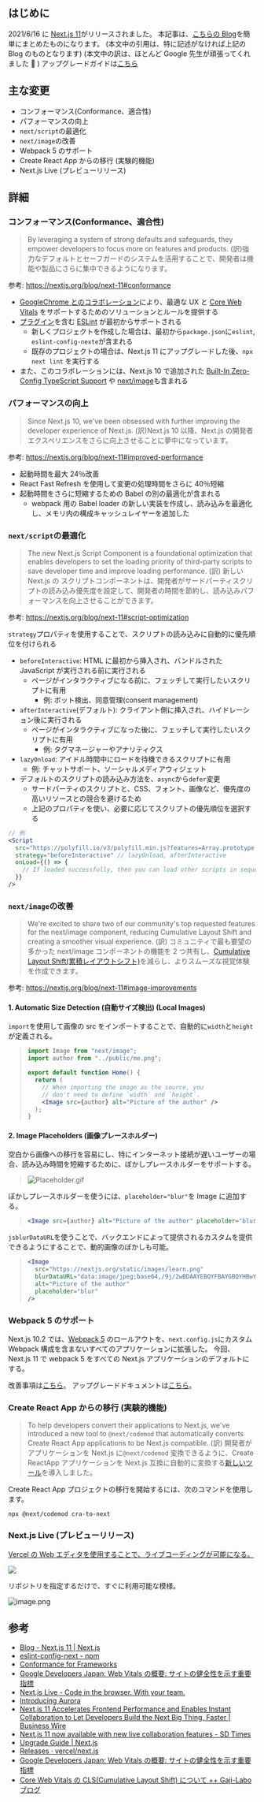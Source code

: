 ## はじめに

2021/6/16 に [Next.js 11](https://github.com/vercel/next.js/releases/tag/v11.0.0)がリリースされました。
本記事は、[こちらの Blog](https://nextjs.org/blog/next-11)を簡単にまとめたものになります。
(本文中の引用は、特に記述がなければ上記の Blog のものとなります)
(本文中の訳は、ほとんど Google 先生が頑張ってくれました :pray: )
アップグレードガイドは[こちら](https://nextjs.org/docs/upgrading)

## 主な変更

- コンフォーマンス(Conformance、適合性)
- パフォーマンスの向上
- `next/script`の最適化
- `next/image`の改善
- Webpack 5 のサポート
- Create React App からの移行 (実験的機能)
- Next.js Live (プレビューリリース)

## 詳細

### コンフォーマンス(Conformance、適合性)

> By leveraging a system of strong defaults and safeguards, they empower developers to focus more on features and products.
> (訳)強力なデフォルトとセーフガードのシステムを活用することで、開発者は機能や製品にさらに集中できるようになります。

参考: <https://nextjs.org/blog/next-11#conformance>

- [GoogleChrome とのコラボレーション](https://web.dev/conformance/#conformance-in-next.js)により、最適な UX と [Core Web Vitals](https://developers-jp.googleblog.com/2020/05/web-vitals.html) をサポートするためのソリューションとルールを提供する
- [プラグイン](https://www.npmjs.com/package/eslint-config-next)を含む [ESLint](https://eslint.org/) が最初からサポートされる
  - 新しくプロジェクトを作成した場合は、最初から`package.json`に`eslint`, `eslint-config-nexte`が含まれる
  - 既存のプロジェクトの場合は、Next.js 11 にアップグレードした後、`npx next lint` を実行する
- また、このコラボレーションには、Next.js 10 で追加された [Built-In Zero-Config TypeScript Support](https://nextjs.org/blog/next-9#built-in-zero-config-typescript-support) や [next/image](https://nextjs.org/docs/api-reference/next/image#width)も含まれる

### パフォーマンスの向上

> Since Next.js 10, we've been obsessed with further improving the developer experience of Next.js.
> (訳)Next.js 10 以降、Next.js の開発者エクスペリエンスをさらに向上させることに夢中になっています。

参考: <https://nextjs.org/blog/next-11#improved-performance>

- 起動時間を最大 24％改善
- React Fast Refresh を使用して変更の処理時間をさらに 40％短縮
- 起動時間をさらに短縮するための Babel の別の最適化が含まれる
  - webpack 用の Babel loader の新しい実装を作成し、読み込みを最適化し、メモリ内の構成キャッシュレイヤーを追加した

### `next/script`の最適化

> The new Next.js Script Component is a foundational optimization that enables developers to set the loading priority of third-party scripts to save developer time and improve loading performance.
> (訳) 新しい Next.js の スクリプトコンポーネントは、開発者がサードパーティスクリプトの読み込み優先度を設定して、開発者の時間を節約し、読み込みパフォーマンスを向上させることができます。

参考: <https://nextjs.org/blog/next-11#script-optimization>

`strategy`プロパティを使用することで、スクリプトの読み込みに自動的に優先順位を付けられる

- `beforeInteractive`: HTML に最初から挿入され、バンドルされた JavaScript が実行される前に実行される
  - ページがインタラクティブになる前に、フェッチして実行したいスクリプトに有用
    - 例: ボット検出、同意管理(consent management)
- `afterInteractive`(デフォルト): クライアント側に挿入され、ハイドレーション後に実行される
  - ページがインタラクティブになった後に、フェッチして実行したいスクリプトに有用
    - 例: タグマネージャーやアナリティクス
- `lazyOnload`: アイドル時間中にロードを待機できるスクリプトに有用
  - 例: チャットサポート、ソーシャルメディアウィジェット
- デフォルトのスクリプトの読み込み方法を、`async`から`defer`変更
  - サードパーティのスクリプトと、CSS、フォント、画像など、優先度の高いリソースとの競合を避けるため
  - 上記のプロパティを使い、必要に応じてスクリプトの優先順位を選択する

```jsx
// 例
<Script
  src="https://polyfill.io/v3/polyfill.min.js?features=Array.prototype.map"
  strategy="beforeInteractive" // lazyOnload, afterInteractive
  onLoad={() => {
    // If loaded successfully, then you can load other scripts in sequence
  }}
/>
```

### `next/image`の改善

> We're excited to share two of our community's top requested features for the next/image component, reducing Cumulative Layout Shift and creating a smoother visual experience.
> (訳) コミュニティで最も要望の多かった next/image コンポーネントの機能を 2 つ共有し、[Cumulative Layout Shift(累積レイアウトシフト)](https://blog.gaji.jp/2020/11/09/5509/)を減らし、よりスムーズな視覚体験を作成できます。

参考: <https://nextjs.org/blog/next-11#image-improvements>

#### 1. Automatic Size Detection (自動サイズ検出) (Local Images)

`import`を使用して画像の src をインポートすることで、自動的に`width`と`height`が定義される。

> ```jsx
> import Image from "next/image";
> import author from "../public/me.png";
>
> export default function Home() {
>   return (
>     // When importing the image as the source, you
>     // don't need to define `width` and `height`.
>     <Image src={author} alt="Picture of the author" />
>   );
> }
> ```

#### 2. Image Placeholders (画像プレースホルダー)

空白から画像への移行を容易にし、特にインターネット接続が遅いユーザーの場合、読み込み時間を短縮するために、ぼかしプレースホルダーをサポートする。

> ![Placeholder.gif](https://qiita-image-store.s3.ap-northeast-1.amazonaws.com/0/110860/58f0b773-4858-18e6-60e0-a14a69815dfd.gif)

ぼかしプレースホルダーを使うには、`placeholder="blur"`を Image に追加する。

> ```jsx
> <Image src={author} alt="Picture of the author" placeholder="blur" />
> ```

`jsblurDataURL`を使うことで、バックエンドによって提供されるカスタムを提供できるようにすることで、動的画像のぼかしも可能。

> ```jsx
> <Image
>   src="https://nextjs.org/static/images/learn.png"
>   blurDataURL="data:image/jpeg;base64,/9j/2wBDAAYEBQYFBAYGBQYHBwYIChAKCgkJChQODwwQFxQYGBcUFhYaHSUfGhsjHBYWICwgIyYnKSopGR8tMC0oMCUoKSj/2wBDAQcHBwoIChMKChMoGhYaKCgoKCgoKCgoKCgoKCgoKCgoKCgoKCgoKCgoKCgoKCgoKCgoKCgoKCgoKCgoKCgoKCj/wAARCAAIAAoDASIAAhEBAxEB/8QAFQABAQAAAAAAAAAAAAAAAAAAAAb/xAAhEAACAQMDBQAAAAAAAAAAAAABAgMABAUGIWEREiMxUf/EABUBAQEAAAAAAAAAAAAAAAAAAAMF/8QAGhEAAgIDAAAAAAAAAAAAAAAAAAECEgMRkf/aAAwDAQACEQMRAD8AltJagyeH0AthI5xdrLcNM91BF5pX2HaH9bcfaSXWGaRmknyJckliyjqTzSlT54b6bk+h0R//2Q=="
>   alt="Picture of the author"
>   placeholder="blur"
> />
> ```

### Webpack 5 のサポート

Next.js 10.2 では、[Webpack 5](https://webpack.js.org/blog/2020-10-10-webpack-5-release/) のロールアウトを、`next.config.js`にカスタム Webpack 構成を含まないすべてのアプリケーションに拡張した。
今回、Next.js 11 で webpack 5 をすべての Next.js アプリケーションのデフォルトにする。

改善事項は[こちら](https://nextjs.org/blog/next-10-2#webpack-5)。
アップグレードドキュメントは[こちら](https://nextjs.org/docs/messages/webpack5)。

### Create React App からの移行 (実験的機能)

> To help developers convert their applications to Next.js, we've introduced a new tool to `@next/codemod` that automatically converts Create React App applications to be Next.js compatible.
> (訳) 開発者がアプリケーションを Next.js に`@next/codemod` 変換できるように、Create ReactApp アプリケーションを Next.js 互換に自動的に変換する[新しいツール](https://nextjs.org/docs/migrating/from-create-react-app)を導入しました。

Create React App プロジェクトの移行を開始するには、次のコマンドを使用します。

```shell
npx @next/codemod cra-to-next
```

### Next.js Live (プレビューリリース)

[Vercel の Web エディタを使用することで、ライブコーディングが可能になる。](https://nextjs.org/live)

![](https://nextjs.org/_next/image?url=%2Fstatic%2Fblog%2Fnext-11%2FBrowser.png&w=828&q=75)

リポジトリを指定するだけで、すぐに利用可能な模様。

![image.png](https://qiita-image-store.s3.ap-northeast-1.amazonaws.com/0/110860/6950d03d-4b63-675e-eda7-cb64044b743b.png)

## 参考

- [Blog - Next.js 11 | Next.js](https://nextjs.org/blog/next-11)
- [eslint-config-next - npm](https://www.npmjs.com/package/eslint-config-next)
- [Conformance for Frameworks](https://web.dev/conformance/)
- [Google Developers Japan: Web Vitals の概要: サイトの健全性を示す重要指標](https://developers-jp.googleblog.com/2020/05/web-vitals.html)
- [Next.js Live - Code in the browser. With your team.](https://nextjs.org/live)
- [Introducing Aurora](https://web.dev/introducing-aurora/)
- [Next.js 11 Accelerates Frontend Performance and Enables Instant Collaboration to Let Developers Build the Next Big Thing, Faster | Business Wire](https://www.businesswire.com/news/home/20210615005365/en/Next.js-11-Accelerates-Frontend-Performance-and-Enables-Instant-Collaboration-to-Let-Developers-Build-the-Next-Big-Thing-Faster)
- [Next.js 11 now available with new live collaboration features - SD Times](https://sdtimes.com/webdev/next-js-11-now-available-with-new-live-collaboration-features/)
- [Upgrade Guide | Next.js](https://nextjs.org/docs/upgrading)
- [Releases · vercel/next.js](https://github.com/vercel/next.js/releases)
- [Google Developers Japan: Web Vitals の概要: サイトの健全性を示す重要指標](https://developers-jp.googleblog.com/2020/05/web-vitals.html)
- [Core Web Vitals の CLS(Cumulative Layout Shift) について ++ Gaji-Labo ブログ](https://blog.gaji.jp/2020/11/09/5509/)
